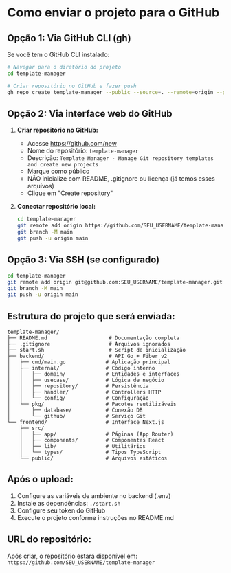 # Como enviar o projeto para o GitHub

## Opção 1: Via GitHub CLI (gh)

Se você tem o GitHub CLI instalado:

```bash
# Navegar para o diretório do projeto
cd template-manager

# Criar repositório no GitHub e fazer push
gh repo create template-manager --public --source=. --remote=origin --push
```

## Opção 2: Via interface web do GitHub

1. **Criar repositório no GitHub:**
   - Acesse https://github.com/new
   - Nome do repositório: `template-manager`
   - Descrição: `Template Manager - Manage Git repository templates and create new projects`
   - Marque como público
   - NÃO inicialize com README, .gitignore ou licença (já temos esses arquivos)
   - Clique em "Create repository"

2. **Conectar repositório local:**
   ```bash
   cd template-manager
   git remote add origin https://github.com/SEU_USERNAME/template-manager.git
   git branch -M main
   git push -u origin main
   ```

## Opção 3: Via SSH (se configurado)

```bash
cd template-manager
git remote add origin git@github.com:SEU_USERNAME/template-manager.git
git branch -M main
git push -u origin main
```

## Estrutura do projeto que será enviada:

```
template-manager/
├── README.md                    # Documentação completa
├── .gitignore                   # Arquivos ignorados
├── start.sh                     # Script de inicialização
├── backend/                     # API Go + Fiber v2
│   ├── cmd/main.go             # Aplicação principal
│   ├── internal/               # Código interno
│   │   ├── domain/             # Entidades e interfaces
│   │   ├── usecase/            # Lógica de negócio
│   │   ├── repository/         # Persistência
│   │   ├── handler/            # Controllers HTTP
│   │   └── config/             # Configuração
│   └── pkg/                    # Pacotes reutilizáveis
│       ├── database/           # Conexão DB
│       └── github/             # Serviço Git
└── frontend/                   # Interface Next.js
    ├── src/
    │   ├── app/                # Páginas (App Router)
    │   ├── components/         # Componentes React
    │   ├── lib/                # Utilitários
    │   └── types/              # Tipos TypeScript
    └── public/                 # Arquivos estáticos
```

## Após o upload:

1. Configure as variáveis de ambiente no backend (.env)
2. Instale as dependências: `./start.sh`
3. Configure seu token do GitHub
4. Execute o projeto conforme instruções no README.md

## URL do repositório:
Após criar, o repositório estará disponível em:
`https://github.com/SEU_USERNAME/template-manager`
